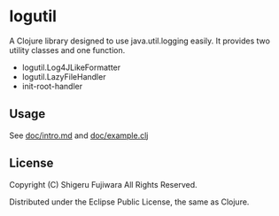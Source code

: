 # logutil

A Clojure library designed to use java.util.logging easily.
It provides two utility classes and one function.

* logutil.Log4JLikeFormatter
* logutil.LazyFileHandler
* init-root-handler

## Usage

See [doc/intro.md](https://github.com/sgr/logutil/blob/master/doc/intro.md) and [doc/example.clj](https://github.com/sgr/logutil/blob/master/doc/example.clj)

## License

Copyright (C) Shigeru Fujiwara All Rights Reserved.

Distributed under the Eclipse Public License, the same as Clojure.
